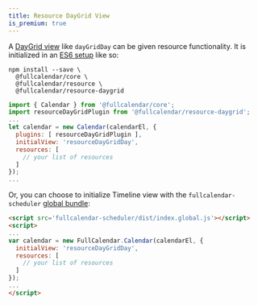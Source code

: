 ```yaml
---
title: Resource DayGrid View
is_premium: true
---
```


A [DayGrid view](daygrid-view) like `dayGridDay` can be given resource functionality. It is initialized in an [ES6 setup](initialize-es6) like so:

```
npm install --save \
  @fullcalendar/core \
  @fullcalendar/resource \
  @fullcalendar/resource-daygrid
```

```js
import { Calendar } from '@fullcalendar/core';
import resourceDayGridPlugin from '@fullcalendar/resource-daygrid';
...
let calendar = new Calendar(calendarEl, {
  plugins: [ resourceDayGridPlugin ],
  initialView: 'resourceDayGridDay',
  resources: [
    // your list of resources
  ]
});
...
```

Or, you can choose to initialize Timeline view with the `fullcalendar-scheduler` [global bundle](initialize-globals):

```html
<script src='fullcalendar-scheduler/dist/index.global.js'></script>
<script>
...
var calendar = new FullCalendar.Calendar(calendarEl, {
  initialView: 'resourceDayGridDay',
  resources: [
    // your list of resources
  ]
});
...
</script>
```
